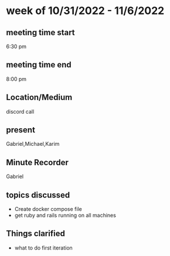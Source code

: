 # week of 10/31/2022 - 11/6/2022
## meeting time start
6:30 pm
## meeting time end
8:00 pm
## Location/Medium
discord call
## present
Gabriel,Michael,Karim
## Minute Recorder
Gabriel
## topics discussed
 * Create docker compose file
 * get ruby and rails running on all machines
## Things clarified
 * what to do first iteration
